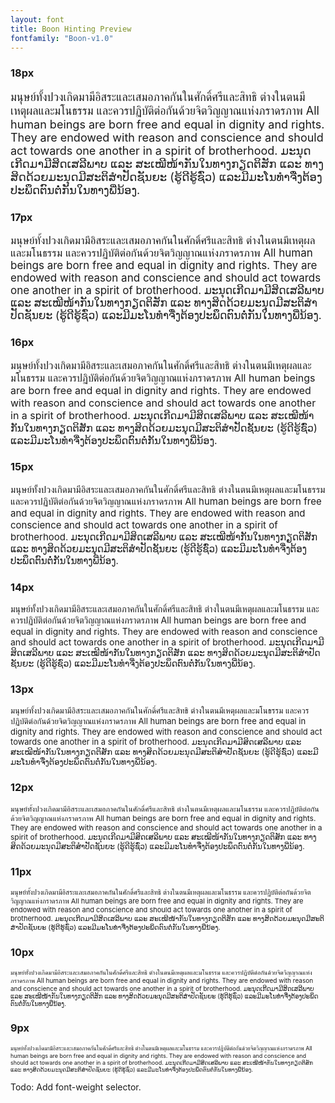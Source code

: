 ```yaml
---
layout: font
title: Boon Hinting Preview
fontfamily: "Boon-v1.0"
---
```


### 18px
<p style="font-size: 18px">มนุษย์ทั้งปวงเกิดมามีอิสระและเสมอภาคกันในศักดิ์ศรีและสิทธิ ต่างในตนมีเหตุผลและมโนธรรม และควรปฏิบัติต่อกันด้วยจิตวิญญาณแห่งภราดรภาพ All human beings are born free and equal in dignity and rights. They are endowed with reason and conscience and should act towards one another in a spirit of brotherhood. ມະນຸດເກີດມາມີສິດເສລີພາບ ແລະ ສະເໝີໜ້າກັນໃນທາງກຽດຕິສັກ ແລະ ທາງສິດດ້ວຍມະນຸດມີສະຕິສຳປັດຊັນຍະ (ຮູ້ດີຮູ້ຊົ່ວ) ແລະມີມະໂນທຳຈື່ງຕ້ອງປະພຶດຕົນຕໍ່ກັນໃນທາງພີ່ນ້ອງ.</p>

### 17px
<p style="font-size: 17px">มนุษย์ทั้งปวงเกิดมามีอิสระและเสมอภาคกันในศักดิ์ศรีและสิทธิ ต่างในตนมีเหตุผลและมโนธรรม และควรปฏิบัติต่อกันด้วยจิตวิญญาณแห่งภราดรภาพ All human beings are born free and equal in dignity and rights. They are endowed with reason and conscience and should act towards one another in a spirit of brotherhood. ມະນຸດເກີດມາມີສິດເສລີພາບ ແລະ ສະເໝີໜ້າກັນໃນທາງກຽດຕິສັກ ແລະ ທາງສິດດ້ວຍມະນຸດມີສະຕິສຳປັດຊັນຍະ (ຮູ້ດີຮູ້ຊົ່ວ) ແລະມີມະໂນທຳຈື່ງຕ້ອງປະພຶດຕົນຕໍ່ກັນໃນທາງພີ່ນ້ອງ.</p>

### 16px
<p style="font-size: 16px">มนุษย์ทั้งปวงเกิดมามีอิสระและเสมอภาคกันในศักดิ์ศรีและสิทธิ ต่างในตนมีเหตุผลและมโนธรรม และควรปฏิบัติต่อกันด้วยจิตวิญญาณแห่งภราดรภาพ All human beings are born free and equal in dignity and rights. They are endowed with reason and conscience and should act towards one another in a spirit of brotherhood. ມະນຸດເກີດມາມີສິດເສລີພາບ ແລະ ສະເໝີໜ້າກັນໃນທາງກຽດຕິສັກ ແລະ ທາງສິດດ້ວຍມະນຸດມີສະຕິສຳປັດຊັນຍະ (ຮູ້ດີຮູ້ຊົ່ວ) ແລະມີມະໂນທຳຈື່ງຕ້ອງປະພຶດຕົນຕໍ່ກັນໃນທາງພີ່ນ້ອງ.</p>

### 15px
<p style="font-size: 15px">มนุษย์ทั้งปวงเกิดมามีอิสระและเสมอภาคกันในศักดิ์ศรีและสิทธิ ต่างในตนมีเหตุผลและมโนธรรม และควรปฏิบัติต่อกันด้วยจิตวิญญาณแห่งภราดรภาพ All human beings are born free and equal in dignity and rights. They are endowed with reason and conscience and should act towards one another in a spirit of brotherhood. ມະນຸດເກີດມາມີສິດເສລີພາບ ແລະ ສະເໝີໜ້າກັນໃນທາງກຽດຕິສັກ ແລະ ທາງສິດດ້ວຍມະນຸດມີສະຕິສຳປັດຊັນຍະ (ຮູ້ດີຮູ້ຊົ່ວ) ແລະມີມະໂນທຳຈື່ງຕ້ອງປະພຶດຕົນຕໍ່ກັນໃນທາງພີ່ນ້ອງ.</p>

### 14px
<p style="font-size: 14x">มนุษย์ทั้งปวงเกิดมามีอิสระและเสมอภาคกันในศักดิ์ศรีและสิทธิ ต่างในตนมีเหตุผลและมโนธรรม และควรปฏิบัติต่อกันด้วยจิตวิญญาณแห่งภราดรภาพ All human beings are born free and equal in dignity and rights. They are endowed with reason and conscience and should act towards one another in a spirit of brotherhood. ມະນຸດເກີດມາມີສິດເສລີພາບ ແລະ ສະເໝີໜ້າກັນໃນທາງກຽດຕິສັກ ແລະ ທາງສິດດ້ວຍມະນຸດມີສະຕິສຳປັດຊັນຍະ (ຮູ້ດີຮູ້ຊົ່ວ) ແລະມີມະໂນທຳຈື່ງຕ້ອງປະພຶດຕົນຕໍ່ກັນໃນທາງພີ່ນ້ອງ.</p>

### 13px
<p style="font-size: 13px">มนุษย์ทั้งปวงเกิดมามีอิสระและเสมอภาคกันในศักดิ์ศรีและสิทธิ ต่างในตนมีเหตุผลและมโนธรรม และควรปฏิบัติต่อกันด้วยจิตวิญญาณแห่งภราดรภาพ All human beings are born free and equal in dignity and rights. They are endowed with reason and conscience and should act towards one another in a spirit of brotherhood. ມະນຸດເກີດມາມີສິດເສລີພາບ ແລະ ສະເໝີໜ້າກັນໃນທາງກຽດຕິສັກ ແລະ ທາງສິດດ້ວຍມະນຸດມີສະຕິສຳປັດຊັນຍະ (ຮູ້ດີຮູ້ຊົ່ວ) ແລະມີມະໂນທຳຈື່ງຕ້ອງປະພຶດຕົນຕໍ່ກັນໃນທາງພີ່ນ້ອງ.</p>

### 12px
<p style="font-size: 12px">มนุษย์ทั้งปวงเกิดมามีอิสระและเสมอภาคกันในศักดิ์ศรีและสิทธิ ต่างในตนมีเหตุผลและมโนธรรม และควรปฏิบัติต่อกันด้วยจิตวิญญาณแห่งภราดรภาพ All human beings are born free and equal in dignity and rights. They are endowed with reason and conscience and should act towards one another in a spirit of brotherhood. ມະນຸດເກີດມາມີສິດເສລີພາບ ແລະ ສະເໝີໜ້າກັນໃນທາງກຽດຕິສັກ ແລະ ທາງສິດດ້ວຍມະນຸດມີສະຕິສຳປັດຊັນຍະ (ຮູ້ດີຮູ້ຊົ່ວ) ແລະມີມະໂນທຳຈື່ງຕ້ອງປະພຶດຕົນຕໍ່ກັນໃນທາງພີ່ນ້ອງ.</p>

### 11px
<p style="font-size: 11px">มนุษย์ทั้งปวงเกิดมามีอิสระและเสมอภาคกันในศักดิ์ศรีและสิทธิ ต่างในตนมีเหตุผลและมโนธรรม และควรปฏิบัติต่อกันด้วยจิตวิญญาณแห่งภราดรภาพ All human beings are born free and equal in dignity and rights. They are endowed with reason and conscience and should act towards one another in a spirit of brotherhood. ມະນຸດເກີດມາມີສິດເສລີພາບ ແລະ ສະເໝີໜ້າກັນໃນທາງກຽດຕິສັກ ແລະ ທາງສິດດ້ວຍມະນຸດມີສະຕິສຳປັດຊັນຍະ (ຮູ້ດີຮູ້ຊົ່ວ) ແລະມີມະໂນທຳຈື່ງຕ້ອງປະພຶດຕົນຕໍ່ກັນໃນທາງພີ່ນ້ອງ.</p>

### 10px
<p style="font-size: 10px">มนุษย์ทั้งปวงเกิดมามีอิสระและเสมอภาคกันในศักดิ์ศรีและสิทธิ ต่างในตนมีเหตุผลและมโนธรรม และควรปฏิบัติต่อกันด้วยจิตวิญญาณแห่งภราดรภาพ All human beings are born free and equal in dignity and rights. They are endowed with reason and conscience and should act towards one another in a spirit of brotherhood. ມະນຸດເກີດມາມີສິດເສລີພາບ ແລະ ສະເໝີໜ້າກັນໃນທາງກຽດຕິສັກ ແລະ ທາງສິດດ້ວຍມະນຸດມີສະຕິສຳປັດຊັນຍະ (ຮູ້ດີຮູ້ຊົ່ວ) ແລະມີມະໂນທຳຈື່ງຕ້ອງປະພຶດຕົນຕໍ່ກັນໃນທາງພີ່ນ້ອງ.</p>

### 9px
<p style="font-size: 9px">มนุษย์ทั้งปวงเกิดมามีอิสระและเสมอภาคกันในศักดิ์ศรีและสิทธิ ต่างในตนมีเหตุผลและมโนธรรม และควรปฏิบัติต่อกันด้วยจิตวิญญาณแห่งภราดรภาพ All human beings are born free and equal in dignity and rights. They are endowed with reason and conscience and should act towards one another in a spirit of brotherhood. ມະນຸດເກີດມາມີສິດເສລີພາບ ແລະ ສະເໝີໜ້າກັນໃນທາງກຽດຕິສັກ ແລະ ທາງສິດດ້ວຍມະນຸດມີສະຕິສຳປັດຊັນຍະ (ຮູ້ດີຮູ້ຊົ່ວ) ແລະມີມະໂນທຳຈື່ງຕ້ອງປະພຶດຕົນຕໍ່ກັນໃນທາງພີ່ນ້ອງ.</p>

Todo: Add font-weight selector.
